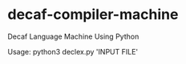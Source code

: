 # decaf-compiler-machine
Decaf Language Machine Using Python

Usage:
  python3 declex.py 'INPUT FILE'
